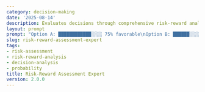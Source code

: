 ```yaml
---
category: decision-making
date: '2025-08-14'
description: Evaluates decisions through comprehensive risk-reward analysis, quantifying probabilities and impacts to help you make informed choices with clear understanding of trade-offs.
layout: prompt
prompt: "Option A: ████████████░░░░ 75% favorable\nOption B: ██████░░░░░░░░░░ 40% favorable  \nOption C: ██████████████░░ 85% favorable"
slug: risk-reward-assessment-expert
tags:
- risk-assessment
- risk-reward-analysis
- decision-analysis
- probability
title: Risk-Reward Assessment Expert
version: 2.0.0
---
```

